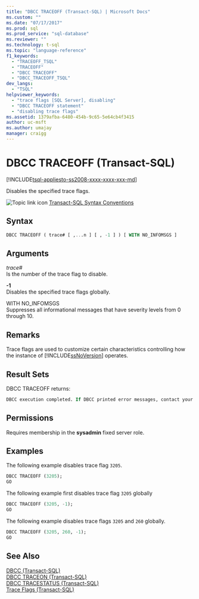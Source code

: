 ```yaml
---
title: "DBCC TRACEOFF (Transact-SQL) | Microsoft Docs"
ms.custom: ""
ms.date: "07/17/2017"
ms.prod: sql
ms.prod_service: "sql-database"
ms.reviewer: ""
ms.technology: t-sql
ms.topic: "language-reference"
f1_keywords: 
  - "TRACEOFF_TSQL"
  - "TRACEOFF"
  - "DBCC TRACEOFF"
  - "DBCC_TRACEOFF_TSQL"
dev_langs: 
  - "TSQL"
helpviewer_keywords: 
  - "trace flags [SQL Server], disabling"
  - "DBCC TRACEOFF statement"
  - "disabling trace flags"
ms.assetid: 1379afba-6480-454b-9c65-5e64cb4f3415
author: uc-msft
ms.author: umajay
manager: craigg
---
```

# DBCC TRACEOFF (Transact-SQL)
[!INCLUDE[tsql-appliesto-ss2008-xxxx-xxxx-xxx-md](../../includes/tsql-appliesto-ss2008-xxxx-xxxx-xxx-md.md)]

Disables the specified trace flags.
  
 ![Topic link icon](../../database-engine/configure-windows/media/topic-link.gif "Topic link icon") [Transact-SQL Syntax Conventions](../../t-sql/language-elements/transact-sql-syntax-conventions-transact-sql.md)  
  
## Syntax  
  
```sql
DBCC TRACEOFF ( trace# [ ,...n ] [ , -1 ] ) [ WITH NO_INFOMSGS ]  
```  
  
## Arguments  
*trace#*  
Is the number of the trace flag to disable.  
  
**-1**  
Disables the specified trace flags globally.  
  
WITH NO_INFOMSGS  
Suppresses all informational messages that have severity levels from 0 through 10.  
  
## Remarks  
Trace flags are used to customize certain characteristics controlling how the instance of [!INCLUDE[ssNoVersion](../../includes/ssnoversion-md.md)] operates.
  
## Result Sets  
DBCC TRACEOFF returns:
  
```sql
DBCC execution completed. If DBCC printed error messages, contact your system administrator.  
```  
  
## Permissions  
Requires membership in the **sysadmin** fixed server role.
  
## Examples  
The following example disables trace flag `3205`.
  
```sql
DBCC TRACEOFF (3205);   
GO  
```  
  
The following example first disables trace flag `3205` globally
  
```sql
DBCC TRACEOFF (3205, -1);   
GO  
```  
  
The following example disables trace flags `3205` and `260` globally.
  
```sql
DBCC TRACEOFF (3205, 260, -1);  
GO  
```  
  
## See Also  
[DBCC &#40;Transact-SQL&#41;](../../t-sql/database-console-commands/dbcc-transact-sql.md)  
[DBCC TRACEON &#40;Transact-SQL&#41;](../../t-sql/database-console-commands/dbcc-traceon-transact-sql.md)  
[DBCC TRACESTATUS &#40;Transact-SQL&#41;](../../t-sql/database-console-commands/dbcc-tracestatus-transact-sql.md)  
[Trace Flags &#40;Transact-SQL&#41;](../../t-sql/database-console-commands/dbcc-traceon-trace-flags-transact-sql.md)
  
  
